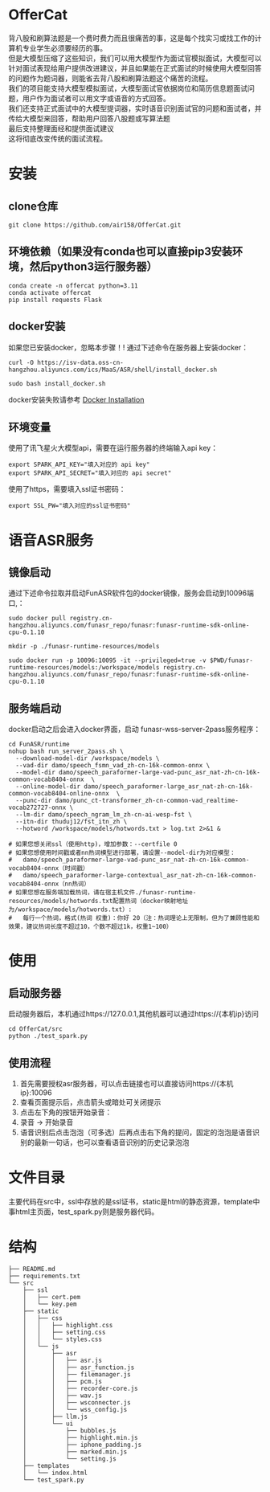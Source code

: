 # OfferCat
背八股和刷算法题是一个费时费力而且很痛苦的事，这是每个找实习或找工作的计算机专业学生必须要经历的事。
<br>
但是大模型压缩了这些知识，我们可以用大模型作为面试官模拟面试，大模型可以针对面试表现给用户提供改进建议，并且如果能在正式面试的时候使用大模型回答的问题作为题词器，则能省去背八股和刷算法题这个痛苦的流程。
<br>
我们的项目能支持大模型模拟面试，大模型面试官依据岗位和简历信息题面试问题，用户作为面试者可以用文字或语音的方式回答。
<br>
我们还支持正式面试中的大模型提词器，实时语音识别面试官的问题和面试者，并传给大模型来回答，帮助用户回答八股题或写算法题
<br>
最后支持整理面经和提供面试建议
<br>
这将彻底改变传统的面试流程。

# 安装
## clone仓库
```
git clone https://github.com/air158/OfferCat.git
```
## 环境依赖（如果没有conda也可以直接pip3安装环境，然后python3运行服务器）
```
conda create -n offercat python=3.11
conda activate offercat
pip install requests Flask
```
## docker安装
如果您已安装docker，忽略本步骤！!
通过下述命令在服务器上安装docker：
```shell
curl -O https://isv-data.oss-cn-hangzhou.aliyuncs.com/ics/MaaS/ASR/shell/install_docker.sh

sudo bash install_docker.sh
```
docker安装失败请参考 [Docker Installation](https://alibaba-damo-academy.github.io/FunASR/en/installation/docker.html)

## 环境变量
使用了讯飞星火大模型api，需要在运行服务器的终端输入api key：
```
export SPARK_API_KEY="填入对应的 api key"
export SPARK_API_SECRET="填入对应的 api secret"
```
使用了https，需要填入ssl证书密码：
```
export SSL_PW="填入对应的ssl证书密码"
```

# 语音ASR服务
## 镜像启动
通过下述命令拉取并启动FunASR软件包的docker镜像，服务会启动到10096端口,：
```shell
sudo docker pull registry.cn-hangzhou.aliyuncs.com/funasr_repo/funasr:funasr-runtime-sdk-online-cpu-0.1.10

mkdir -p ./funasr-runtime-resources/models

sudo docker run -p 10096:10095 -it --privileged=true -v $PWD/funasr-runtime-resources/models:/workspace/models registry.cn-hangzhou.aliyuncs.com/funasr_repo/funasr:funasr-runtime-sdk-online-cpu-0.1.10
```
## 服务端启动
docker启动之后会进入docker界面，启动 funasr-wss-server-2pass服务程序：
```shell
cd FunASR/runtime
nohup bash run_server_2pass.sh \
  --download-model-dir /workspace/models \
  --vad-dir damo/speech_fsmn_vad_zh-cn-16k-common-onnx \
  --model-dir damo/speech_paraformer-large-vad-punc_asr_nat-zh-cn-16k-common-vocab8404-onnx  \
  --online-model-dir damo/speech_paraformer-large_asr_nat-zh-cn-16k-common-vocab8404-online-onnx  \
  --punc-dir damo/punc_ct-transformer_zh-cn-common-vad_realtime-vocab272727-onnx \
  --lm-dir damo/speech_ngram_lm_zh-cn-ai-wesp-fst \
  --itn-dir thuduj12/fst_itn_zh \
  --hotword /workspace/models/hotwords.txt > log.txt 2>&1 &

# 如果您想关闭ssl（使用http)，增加参数：--certfile 0
# 如果您想使用时间戳或者nn热词模型进行部署，请设置--model-dir为对应模型：
#   damo/speech_paraformer-large-vad-punc_asr_nat-zh-cn-16k-common-vocab8404-onnx（时间戳）
#   damo/speech_paraformer-large-contextual_asr_nat-zh-cn-16k-common-vocab8404-onnx（nn热词）
# 如果您想在服务端加载热词，请在宿主机文件./funasr-runtime-resources/models/hotwords.txt配置热词（docker映射地址为/workspace/models/hotwords.txt）:
#   每行一个热词，格式(热词 权重)：你好 20（注：热词理论上无限制，但为了兼顾性能和效果，建议热词长度不超过10，个数不超过1k，权重1~100）
```
# 使用
## 启动服务器
启动服务器后，本机通过https://127.0.0.1,其他机器可以通过https://{本机ip}访问
```
cd OfferCat/src
python ./test_spark.py
```
## 使用流程
1. 首先需要授权asr服务器，可以点击链接也可以直接访问https://{本机ip}:10096
2. 查看页面提示后，点击箭头或暗处可关闭提示
3. 点击左下角的按钮开始录音：
4. 录音 -> 开始录音
5. 语音识别后点击泡泡（可多选）后再点击右下角的提问，固定的泡泡是语音识别的最新一句话，也可以查看语音识别的历史记录泡泡
   
# 文件目录
主要代码在src中，ssl中存放的是ssl证书，static是html的静态资源，template中事html主页面，test_spark.py则是服务器代码。
# 结构
```
├── README.md
├── requirements.txt
└── src
    ├── ssl
    │   ├── cert.pem
    │   └── key.pem
    ├── static
    │   ├── css
    │   │   ├── highlight.css
    │   │   ├── setting.css
    │   │   └── styles.css
    │   └── js
    │       ├── asr
    │       │   ├── asr.js
    │       │   ├── asr_function.js
    │       │   ├── filemanager.js
    │       │   ├── pcm.js
    │       │   ├── recorder-core.js
    │       │   ├── wav.js
    │       │   ├── wsconnecter.js
    │       │   └── wss_config.js
    │       ├── llm.js
    │       └── ui
    │           ├── bubbles.js
    │           ├── highlight.min.js
    │           ├── iphone_padding.js
    │           ├── marked.min.js
    │           └── setting.js
    ├── templates
    │   └── index.html
    └── test_spark.py
```